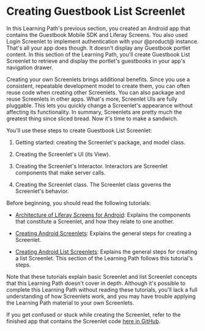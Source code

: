 # Creating Guestbook List Screenlet [](id=creating-guestbook-list-screenlet)

In this Learning Path's previous section, you created an Android app that 
contains the Guestbook Mobile SDK and Liferay Screens. You also used Login 
Screenlet to implement authentication with your @product@ instance. That's all 
your app does though. It doesn't display any Guestbook portlet content. In this 
section of the Learning Path, you'll create Guestbook List Screenlet to retrieve 
and display the portlet's guestbooks in your app's navigation drawer. 

Creating your own Screenlets brings additional benefits. Since you use a 
consistent, repeatable development model to create them, you can often reuse 
code when creating other Screenlets. You can also package and reuse Screenlets 
in other apps. What's more, Screenlet UIs are fully pluggable. This lets you 
quickly change a Screenlet's appearance without affecting its functionality. In 
summary, Screenlets are pretty much the greatest thing since sliced bread. Now 
it's time to make a sandwich. 

You'll use these steps to create Guestbook List Screenlet: 

1. Getting started: creating the Screenlet's package, and model class. 

2. Creating the Screenlet's UI (its View). 

3. Creating the Screenlet's Interactor. Interactors are Screenlet components 
   that make server calls. 

4. Creating the Screenlet class. The Screenlet class governs the Screenlet's 
   behavior. 

Before beginning, you should read the following tutorials: 

- [Architecture of Liferay Screens for Android](/develop/tutorials/-/knowledge_base/7-0/architecture-of-liferay-screens-for-android): 
  Explains the components that constitute a Screenlet, and how they relate to 
  one another. 

- [Creating Android Screenlets](/develop/tutorials/-/knowledge_base/7-0/creating-android-screenlets): 
  Explains the general steps for creating a Screenlet. 

- [Creating Android List Screenlets](/develop/tutorials/-/knowledge_base/7-0/creating-android-list-screenlets): 
  Explains the general steps for creating a list Screenlet. This section of the 
  Learning Path follows this tutorial's steps. 

Note that these tutorials explain basic Screenlet and list Screenlet concepts 
that this Learning Path doesn't cover in depth. Although it's possible to 
complete this Learning Path without reading these tutorials, you'll lack a full 
understanding of how Screenlets work, and you may have trouble applying the 
Learning Path material to your own Screenlets. 

If you get confused or stuck while creating the Screenlet, refer to the finished 
app that contains the Screenlet code 
[here in GitHub](https://github.com/liferay/liferay-docs/tree/master/develop/tutorials/code/mobile/android/screenlets-app/LiferayGuestbook). 
